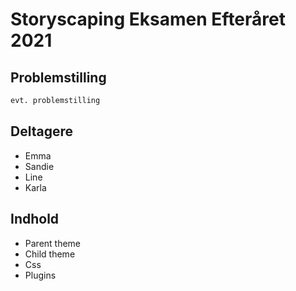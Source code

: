 # Storyscaping Eksamen Efteråret 2021 

## Problemstilling 

```bash
evt. problemstilling
```

## Deltagere
* Emma 
* Sandie
* Line
* Karla 

## Indhold
* Parent theme 
* Child theme 
* Css
* Plugins
